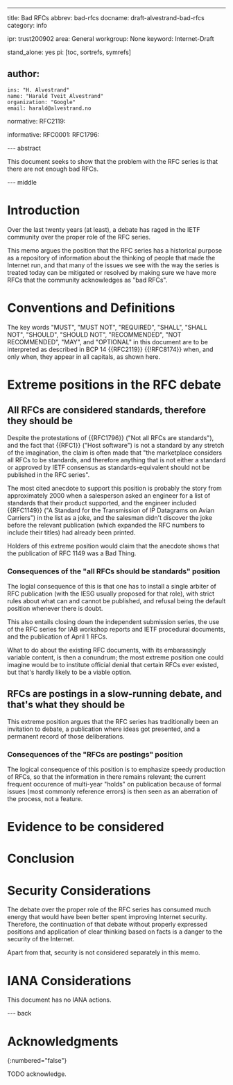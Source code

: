 ---
title: Bad RFCs
abbrev: bad-rfcs
docname: draft-alvestrand-bad-rfcs
category: info

ipr: trust200902
area: General
workgroup: None
keyword: Internet-Draft

stand_alone: yes
pi: [toc, sortrefs, symrefs]

author:
 -
    ins: "H. Alvestrand"
    name: "Harald Tveit Alvestrand"
    organization: "Google"
    email: harald@alvestrand.no

normative:
  RFC2119:

informative:
  RFC0001:
  RFC1796:



--- abstract

This document seeks to show that the problem with the RFC series is that
there are not enough bad RFCs.

--- middle

# Introduction

Over the last twenty years (at least), a debate has raged in the IETF community
over the proper role of the RFC series.

This memo argues the position that the RFC series has a historical purpose as a
repository of information about the thinking of people that made the Internet
run, and that many of the issues we see with the way the series is treated today
can be mitigated or resolved by making sure we have more RFCs that the community
acknowledges as "bad RFCs".

# Conventions and Definitions

The key words "MUST", "MUST NOT", "REQUIRED", "SHALL", "SHALL NOT", "SHOULD",
"SHOULD NOT", "RECOMMENDED", "NOT RECOMMENDED", "MAY", and "OPTIONAL" in this
document are to be interpreted as described in BCP 14 {{RFC2119}} {{!RFC8174}}
when, and only when, they appear in all capitals, as shown here.

# Extreme positions in the RFC debate

## All RFCs are considered standards, therefore they should be

Despite the protestations of {{RFC1796}} ("Not all RFCs are standards"), and the
fact that {{RFC1}} ("Host software") is not a standard by any stretch of the
imagination, the claim is often made that "the marketplace considers all RFCs to
be standards, and therefore anything that is not either a standard or approved
by IETF consensus as standards-equivalent should not be published in the RFC
series".

The most cited anecdote to support this position is probably the story from
approximately 2000 when a salesperson asked an engineer for a list of standards
that their product supported, and the engineer included {{RFC1149}} ("A Standard
for the Transmission of IP Datagrams on Avian Carriers") in the list as a joke,
and the salesman didn't discover the joke before the relevant publication (which
expanded the RFC numbers to include their titles) had already been printed.

Holders of this extreme position would claim that the anecdote shows that the
publication of RFC 1149 was a Bad Thing.

### Consequences of the "all RFCs should be standards" position

The logial consequence of this is that one has to install a single arbiter of
RFC publication (with the IESG usually proposed for that role), with strict
rules about what can and cannot be published, and refusal being the default
position whenever there is doubt.

This also entails closing down the independent submission series, the use of the
RFC series for IAB workshop reports and IETF procedural documents, and the
publication of April 1 RFCs.

What to do about the existing RFC documents, with its embarassingly variable
content, is then a conundrum; the most extreme position one could imagine would
be to institute official denial that certain RFCs ever existed, but that's
hardly likely to be a viable option.

## RFCs are postings in a slow-running debate, and that's what they should be

This extreme position argues that the RFC series has traditionally been an
invitation to debate, a publication where ideas got presented, and a permanent
record of those deliberations.

### Consequences of the "RFCs are postings" position

The logical consequence of this position is to emphasize speedy production of
RFCs, so that the information in there remains relevant; the current frequent
occurence of multi-year "holds" on publication because of formal issues (most
commonly reference errors) is then seen as an aberration of the process, not a
feature.


# Evidence to be considered

# Conclusion

# Security Considerations

The debate over the proper role of the RFC series has consumed much energy that
would have been better spent improving Internet security. Therefore, the
continuation of that debate without properly expressed positions and application
of clear thinking based on facts is a danger to the security of the Internet.

Apart from that, security is not considered separately in this memo.


# IANA Considerations

This document has no IANA actions.



--- back

# Acknowledgments
{:numbered="false"}

TODO acknowledge.
